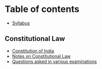 # Table of contents

* [Syllabus](README.md)

## Constitutional Law

* [Constitution of India](constitutional-law/constitution-of-india.md)
* [Notes on Constitutional Law](constitutional-law/notes-on-constitutional-law.md)
* [Questions asked in various examinations](constitutional-law/questions-asked-in-various-examinations.md)

